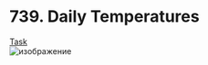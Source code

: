 # 739. Daily Temperatures
<a href= 'https://leetcode.com/problems/daily-temperatures/description/'>Task</a>
<br>
![изображение](https://github.com/user-attachments/assets/7036c756-b2bd-4e44-af50-dc6f141e9043)
